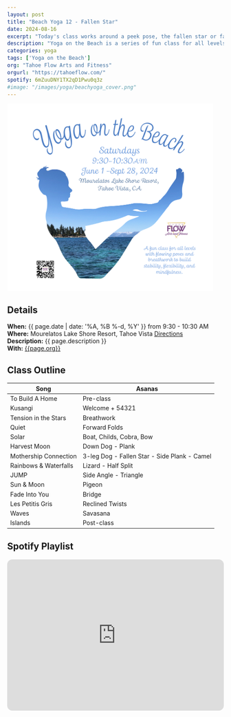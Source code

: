 ```yaml
---
layout: post
title: "Beach Yoga 12 - Fallen Star"
date: 2024-08-16
excerpt: "Today's class works around a peek pose, the fallen star or fallen triangle."
description: "Yoga on the Beach is a series of fun class for all levels and ages with flowing poses and breathwork to build stability, flexibility, and mindfulness. These classes will follow an arc of opening awareness, warm-up stretch, balancing poses, inversions, grounding poses, and relaxation." 
categories: yoga
tags: ['Yoga on the Beach']
org: "Tahoe Flow Arts and Fitness"
orgurl: "https://tahoeflow.com/"
spotify: 6mZuuDNY1TX2qD1Pwu0q3z
#image: "/images/yoga/beachyoga_cover.png" 
---
```


<img src="/images/yoga/beachyoga_cover.png" alt="FLier" width="95%"/>


## Details

**When:** {{ page.date | date: '%A, %B %-d, %Y' }} from 9:30 - 10:30 AM   
**Where:** Mourelatos Lake Shore Resort, Tahoe Vista [Directions](https://www.google.com/maps/dir//6834+N+Lake+Blvd,+Tahoe+Vista,+CA+96148/@39.239939,-120.1344659,12z/data=!4m8!4m7!1m0!1m5!1m1!1s0x809964b0ff6493a3:0x7579cace84dcb8f8!2m2!1d-120.052065!2d39.239968?entry=ttu)   
**Description:** {{ page.description }}      
**With:** [{{page.org}}]({{page.orgurl}})

## Class Outline

Song | Asanas   
---- | ----
To Build A Home | Pre-class
Kusangi | Welcome + 54321
Tension in the Stars | Breathwork
Quiet |  Forward Folds
Solar | Boat, Childs, Cobra, Bow
Harvest Moon | Down Dog - Plank
Mothership Connection | 3-leg Dog - Fallen Star - Side Plank - Camel
Rainbows & Waterfalls | Lizard - Half Split
JUMP | Side Angle - Triangle
Sun & Moon | Pigeon
Fade Into You | Bridge
Les Petitis Gris | Reclined Twists
Waves | Savasana
Islands | Post-class


## Spotify Playlist

<iframe style="border-radius:12px" src="https://open.spotify.com/embed/playlist/{{ page.spotify }}?utm_source=generator" width="100%" height="352" frameBorder="0" allowfullscreen="" allow="autoplay; clipboard-write; encrypted-media; fullscreen; picture-in-picture" loading="lazy"></iframe>  

